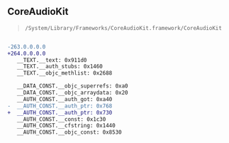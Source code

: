 ## CoreAudioKit

> `/System/Library/Frameworks/CoreAudioKit.framework/CoreAudioKit`

```diff

-263.0.0.0.0
+264.0.0.0.0
   __TEXT.__text: 0x911d0
   __TEXT.__auth_stubs: 0x1460
   __TEXT.__objc_methlist: 0x2688

   __DATA_CONST.__objc_superrefs: 0xa0
   __DATA_CONST.__objc_arraydata: 0x20
   __AUTH_CONST.__auth_got: 0xa40
-  __AUTH_CONST.__auth_ptr: 0x768
+  __AUTH_CONST.__auth_ptr: 0x730
   __AUTH_CONST.__const: 0x1c30
   __AUTH_CONST.__cfstring: 0x1440
   __AUTH_CONST.__objc_const: 0x8530

```
